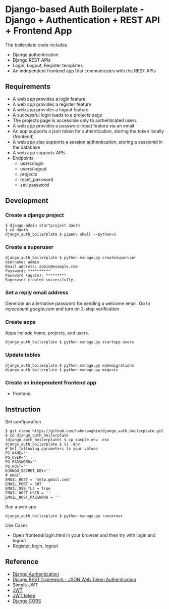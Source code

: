 # Django-based Auth Boilerplate - Django + Authentication + REST API + Frontend App
The boilerplate code includes
- Django authentication
- Django REST APIs
- Login, Logout, Register templates
- An independent frontend app that communicates with the REST APIs

## Requirements
- A web app provides a login feature
- A web app provides a register feature
- A web app provides a logout feature
- A successful login leads to a projects page
- The projects page is accessible only to authenticated users
- A web app provides a password-reset feature via an email
- An app supports a json token for authentication, storing the token locally (frontend)
- A web app also supports a session authentication, storing a sessionid in the database
- A web app supports APIs
- Endpoints
    - users/login
    - users/logout
    - projects
    - reset_password
    - set-password

## Development
### Create a django project
```shell
$ django-admin startproject dauth
$ cd dauth
django_auth_boilerplate $ pipenv shell --python=3
```

### Create a superuser
```shell
django_auth_boilerplate $ python manage.py createsuperuser
Username: admin
Email address: admin@example.com
Password: **********
Password (again): *********
Superuser created successfully.
```

### Set a reply email address
Generate an alternative password for sending a welcome email. Go to _myaccount.google.com_ and turn on 2-step verification

### Create apps
Apps include home, projects, and users.
```shell
django_auth_boilerplate $ python manage.py startapp users
```

### Update tables
```shell
django_auth_boilerplate $ python manage.py makemigrations
django_auth_boilerplate $ python manage.py migrate
```

### Create an independent frontend app
- frontend

## Instruction
Set configuration
```shell
$ git clone https://github.com/hahnsangkim/django_auth_boilerplate.git
$ cd django_auth_boilerplate
(django_auth_boilerplate) $ cp sample.env .env
django_auth_boilerplate $ vi .env
# Set following parameters to your values
PG_NAME=''
PG_USER=''
PG_PASSWORD=''
PG_HOST=''
DJANGO_SECRET_KEY=''
# email
EMAIL_HOST = 'smtp.gmail.com'
EMAIL_PORT = 587
EMAIL_USE_TLS = True
EMAIL_HOST_USER = ''
EMAIL_HOST_PASSWORD = ''
```

Run a web app
```shell
django_auth_boilerplate $ python manage.py runserver
```

Use Cases
- Open frontend/login.html in your browser and then try with login and logout
- Register, login, logout

## Reference
* [Django Authentication](https://docs.djangoproject.com/en/3.2/topics/auth/default/)
* [Django REST framework - JSON Web Token Authentication](https://www.django-rest-framework.org/api-guide/authentication/#json-web-token-authentication)
* [Simple JWT](https://django-rest-framework-simplejwt.readthedocs.io/en/latest/)
* [JWT](https://jwt.io)
* [JWT token](https://django-rest-framework-simplejwt.readthedocs.io/en/latest/settings.html)
* [Django CORS](https://pypi.org/project/django-cors-headers/)